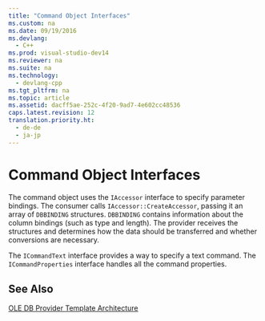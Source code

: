 ```yaml
---
title: "Command Object Interfaces"
ms.custom: na
ms.date: 09/19/2016
ms.devlang: 
  - C++
ms.prod: visual-studio-dev14
ms.reviewer: na
ms.suite: na
ms.technology: 
  - devlang-cpp
ms.tgt_pltfrm: na
ms.topic: article
ms.assetid: dacff5ae-252c-4f20-9ad7-4e602cc48536
caps.latest.revision: 12
translation.priority.ht: 
  - de-de
  - ja-jp
---
```

# Command Object Interfaces
The command object uses the `IAccessor` interface to specify parameter bindings. The consumer calls `IAccessor::CreateAccessor`, passing it an array of `DBBINDING` structures. `DBBINDING` contains information about the column bindings (such as type and length). The provider receives the structures and determines how the data should be transferred and whether conversions are necessary.  
  
 The `ICommandText` interface provides a way to specify a text command. The `ICommandProperties` interface handles all the command properties.  
  
## See Also  
 [OLE DB Provider Template Architecture](../vs140/OLE-DB-Provider-Template-Architecture.md)
